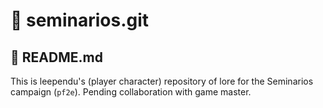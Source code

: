 # 🌋 seminarios.git

## 📜 README.md

This is leependu's (player character) repository of lore for the Seminarios campaign (`pf2e`). Pending collaboration with game master.